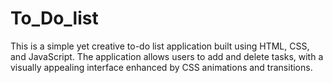 # To_Do_list
This is a simple yet creative to-do list application built using HTML, CSS, and JavaScript. The application allows users to add and delete tasks, with a visually appealing interface enhanced by CSS animations and transitions.

